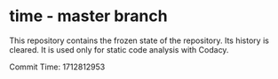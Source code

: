 # time - master branch

This repository contains the frozen state of the repository.
Its history is cleared. It is used only for static code
analysis with Codacy.

Commit Time: 1712812953